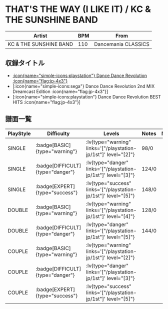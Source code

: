# THAT'S THE WAY (I LIKE IT) / KC & THE SUNSHINE BAND

|Artist|BPM|From|
|------|---|----|
|KC & THE SUNSHINE BAND|110|Dancemania CLASSICS|

## 収録タイトル

- [:icon{name="simple-icons:playstation"} Dance Dance Revolution :icon{name="flag:jp-4x3"}](/playstation-jp/1st)
- [:icon{name="simple-icons:sega"} Dance Dance Revolution 2nd MIX Dreamcast Edition :icon{name="flag:jp-4x3"}]
- [:icon{name="simple-icons:playstation"} Dance Dance Revolution BEST HITS :icon{name="flag:jp-4x3"}]

## 譜面一覧

|PlayStyle|Difficulty|Levels|Notes|Movie|
|---------|----------|------|-----|-----|
|SINGLE| :badge[BASIC]{type="warning"}| :lv{type="warning" links='["/playstation-jp/1st"]' level="[2]"}|98/0||
|SINGLE| :badge[DIFFICULT]{type="danger"}| :lv{type="danger" links='["/playstation-jp/1st"]' level="[3]"}|124/0||
|SINGLE| :badge[EXPERT]{type="success"}| :lv{type="success" links='["/playstation-jp/1st"]' level="[5]"}|148/0||
|DOUBLE| :badge[BASIC]{type="warning"}| :lv{type="warning" links='["/playstation-jp/1st"]' level="[4]"}|128/0||
|DOUBLE| :badge[DIFFICULT]{type="danger"}| :lv{type="danger" links='["/playstation-jp/1st"]' level="[5]"}|144/0||
|COUPLE| :badge[BASIC]{type="warning"}| :lv{type="warning" links='["/playstation-jp/1st"]' level="[2]"}|||
|COUPLE| :badge[DIFFICULT]{type="danger"}| :lv{type="danger" links='["/playstation-jp/1st"]' level="[3]"}|||
|COUPLE| :badge[EXPERT]{type="success"}| :lv{type="success" links='["/playstation-jp/1st"]' level="[5]"}|||
